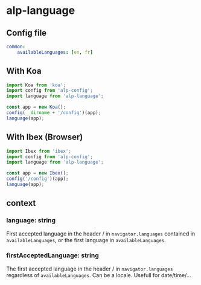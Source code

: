 # alp-language

## Config file

```yaml
common:
    availableLanguages: [en, fr]
```

## With Koa

```js
import Koa from 'koa';
import config from 'alp-config';
import language from 'alp-language';

const app = new Koa();
config(__dirname + '/config')(app);
language(app);
```

## With Ibex (Browser)

```js
import Ibex from 'ibex';
import config from 'alp-config';
import language from 'alp-language';

const app = new Ibex();
config('/config')(app);
language(app);
```

## context

### language: string

First accepted language in the header / in `navigator.languages` contained in `availableLanguages`, or the first language in `availableLanguages`.

### firstAcceptedLanguage: string

The first accepted language in the header / in `navigator.languages` regardless of `availableLanguages`. Can be a locale. Usefull for date/time/...
